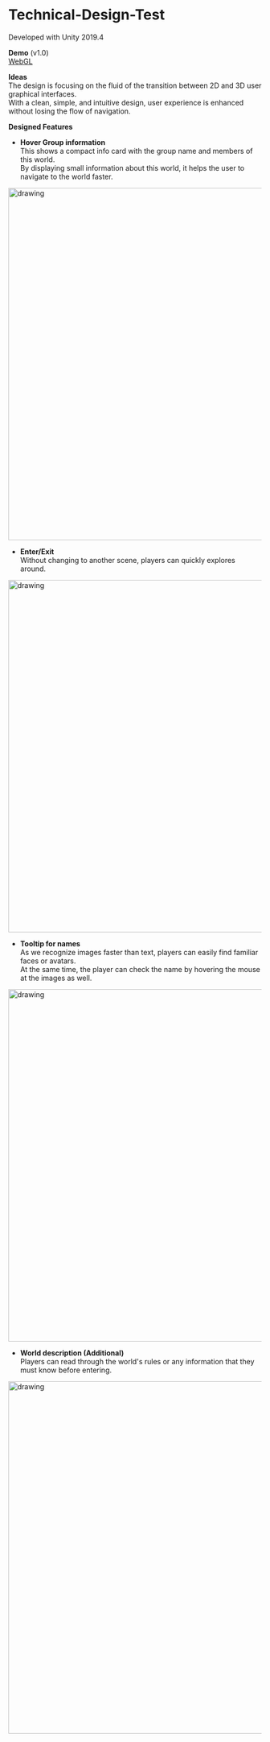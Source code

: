# Technical-Design-Test

Developed with Unity 2019.4

**Demo** (v1.0) \
[WebGL](https://vrtech.github.io/TechnicalDesignTest/) 

**Ideas**\
The design is focusing on the fluid of the transition between 2D and 3D user graphical interfaces.\
With a clean, simple, and intuitive design, user experience is enhanced without losing the flow of navigation.

**Designed Features**

- **Hover Group information**\
This shows a compact info card with the group name and members of this world. \
By displaying small information about this world, it helps the user to navigate to the world faster.
<img src="Resources/hover.gif" alt="drawing" width="700"/>

- **Enter/Exit**\
Without changing to another scene, players can quickly explores around.
<img src="Resources/enterexit.gif" alt="drawing" width="700"/>

- **Tooltip for names** \
As we recognize images faster than text, players can easily find familiar faces or avatars.\
At the same time, the player can check the name by hovering the mouse at the images as well.
<img src="Resources/members.gif" alt="drawing" width="700"/>

- **World description (Additional)** \
Players can read through the world's rules or any information that they must know before entering.
<img src="Resources/scrolling.gif" alt="drawing" width="700"/>
